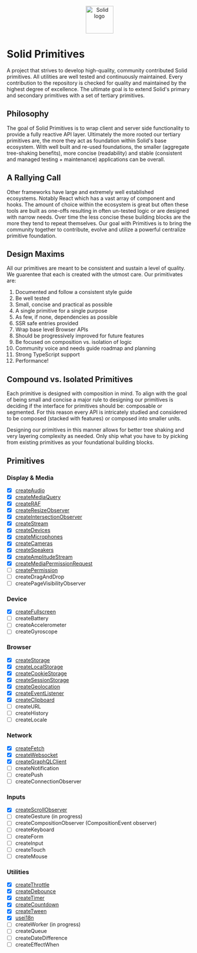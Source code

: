 <p align="center">
  <img width="75px" src="https://raw.githubusercontent.com/solidjs/solid-site/dev/src/assets/logo.png" alt="Solid logo">
</p>

# Solid Primitives

A project that strives to develop high-quality, community contributed Solid primitives. All utilities are well tested and continuously maintained. Every contribution to the repository is checked for quality and maintained by the highest degree of excellence. The ultimate goal is to extend Solid's primary and secondary primitives with a set of tertiary primitives.

## Philosophy

The goal of Solid Primitives is to wrap client and server side functionality to provide a fully reactive API layer. Ultimately the more rooted our tertiary primitives are, the more they act as foundation within Solid's base ecosystem. With well built and re-used foundations, the smaller (aggregate tree-shaking benefits), more concise (readability) and stable (consistent and managed testing + maintenance) applications can be overall.

## A Rallying Call

Other frameworks have large and extremely well established ecosystems. Notably React which has a vast array of component and hooks. The amount of choice within the ecosystem is great but often these tools are built as one-offs resulting in often un-tested logic or are designed with narrow needs. Over time the less concise these building blocks are the more they tend to repeat themselves. Our goal with Primitives is to bring the community together to contribute, evolve and utilize a powerful centralize primitive foundation.

## Design Maxims

All our primitives are meant to be consistent and sustain a level of quality. We guarentee that each is created with the utmost care. Our primitivates are:

1. Documented and follow a consistent style guide
2. Be well tested
3. Small, concise and practical as possible
4. A single primitive for a single purpose
5. As few, if none, dependencies as possible
6. SSR safe entries provided
7. Wrap base level Browser APIs
8. Should be progressively improved for future features
9. Be focused on composition vs. isolation of logic
10. Community voice and needs guide roadmap and planning
11. Strong TypeScript support
12. Performance!

## Compound vs. Isolated Primitives

Each primitive is designed with composition in mind. To align with the goal of being small and concise a major rule to designing our primitives is deciding if the interface for primitives should be: composable or segmented. For this reason every API is intricately studied and considered to be composed (stacked with features) or composed into smaller units.

Designing our primitives in this manner allows for better tree shaking and very layering complexity as needed. Only ship what you have to by picking from existing primitives as your foundational building blocks.

## Primitives

### Display & Media

- [x] [createAudio](https://github.com/davedbase/solid-primitives/tree/main/packages/audio)
- [x] [createMediaQuery](https://github.com/davedbase/solid-primitives/tree/main/packages/media)
- [x] [createRAF](https://github.com/davedbase/solid-primitives/tree/main/packages/raf)
- [x] [createResizeObserver](https://github.com/davedbase/solid-primitives/tree/main/packages/resize-observer)
- [x] [createIntersectionObserver](https://github.com/davedbase/solid-primitives/tree/main/packages/intersection-observer)
- [x] [createStream](https://github.com/davedbase/solid-primitives/tree/main/packages/stream)
- [x] [createDevices](https://github.com/davedbase/solid-primitives/tree/main/packages/devices)
- [x] [createMicrophones](https://github.com/davedbase/solid-primitives/tree/main/packages/devices)
- [x] [createCameras](https://github.com/davedbase/solid-primitives/tree/main/packages/devices)
- [x] [createSpeakers](https://github.com/davedbase/solid-primitives/tree/main/packages/devices)
- [x] [createAmplitudeStream](https://github.com/davedbase/solid-primitives/tree/main/packages/stream)
- [x] [createMediaPermissionRequest](https://github.com/davedbase/solid-primitives/tree/main/packages/stream)
- [ ] [createPermission](https://github.com/davedbase/solid-primitives/tree/main/packages/permission)
- [ ] createDragAndDrop
- [ ] createPageVisibilityObserver

### Device

- [x] [createFullscreen](https://github.com/davedbase/solid-primitives/tree/main/packages/fullscreen)
- [ ] createBattery
- [ ] createAccelerometer
- [ ] createGyroscope

### Browser

- [x] [createStorage](https://github.com/davedbase/solid-primitives/tree/main/packages/storage)
- [x] [createLocalStorage](https://github.com/davedbase/solid-primitives/tree/main/packages/storage)
- [x] [createCookieStorage](https://github.com/davedbase/solid-primitives/tree/main/packages/storage)
- [x] [createSessionStorage](https://github.com/davedbase/solid-primitives/tree/main/packages/storage)
- [x] [createGeolocation](https://github.com/davedbase/solid-primitives/tree/main/packages/geolocation)
- [x] [createEventListener](https://github.com/davedbase/solid-primitives/tree/main/packages/event-listener)
- [x] [createClipboard](https://github.com/davedbase/solid-primitives/tree/main/packages/clipboard)
- [ ] createURL
- [ ] createHistory
- [ ] createLocale

### Network

- [x] [createFetch](https://github.com/davedbase/solid-primitives/tree/main/packages/fetch)
- [x] [createWebsocket](https://github.com/davedbase/solid-primitives/tree/main/packages/websocket)
- [x] [createGraphQLClient](https://github.com/davedbase/solid-primitives/tree/main/packages/graphql)
- [ ] createNotification
- [ ] createPush
- [ ] createConnectionObserver

### Inputs

- [x] [createScrollObserver](https://github.com/davedbase/solid-primitives/tree/main/packages/scroll-observer)
- [ ] createGesture (in progress)
- [ ] createCompositionObserver (CompositionEvent observer)
- [ ] createKeyboard
- [ ] createForm
- [ ] createInput
- [ ] createTouch
- [ ] createMouse

### Utilities

- [x] [createThrottle](https://github.com/davedbase/solid-primitives/tree/main/packages/throttle)
- [x] [createDebounce](https://github.com/davedbase/solid-primitives/tree/main/packages/debounce)
- [x] [createTimer](https://github.com/davedbase/solid-primitives/tree/main/packages/timer)
- [x] [createCountdown](https://github.com/davedbase/solid-primitives/tree/main/packages/countdown)
- [x] [createTween](https://github.com/davedbase/solid-primitives/tree/main/packages/tween)
- [x] [usei18n](https://github.com/davedbase/solid-primitives/tree/main/packages/i18n)
- [ ] createWorker (in progress)
- [ ] createQueue
- [ ] createDateDifference
- [ ] createEffectWhen
